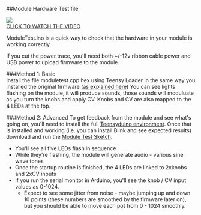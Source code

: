 ##Module Hardware Test file  

[![](https://i.vimeocdn.com/video/503708029.webp?mw=600&q=70)](https://vimeo.com/117123053)  
[CLICK TO WATCH THE VIDEO](https://vimeo.com/117123053)  

ModuleTest.ino is a quick way to check that the hardware in your module is working correctly.  

If you cut the power trace, you'll need both +/-12v ribbon cable power and USB power to upload firmware to the module.  

###Method 1: Basic  
Install the file moduletest.cpp.hex using Teensy Loader in the same way you installed the original firmware ([as explained here](https://github.com/TomWhitwell/RadioMusic/wiki/Preparing-the-Teensy-3.1)) 
You can see lights flashing on the module, it will produce sounds, those sounds will moduluate as you turn the knobs and apply CV. Knobs and CV are also mapped to the 4 LEDs at the top.  

###Method 2: Advanced 
To get feedback from the module and see what's going on, you'll need to install the full [Teensyduino environment](http://www.pjrc.com/teensy/td_download.html). Once that is installed and working (i.e. you can install Blink and see expected results) download and run the [Module Test Sketch](https://github.com/TomWhitwell/RadioMusic/tree/master/Collateral/ModuleTest).  
- You'll see all five LEDs flash in sequence   
- While they're flashing, the module will generate audio - various sine wave tones    
- Once the startup routine is finished, the 4 LEDs are linked to 2xknobs and 2xCV inputs  
- If you run the serial monitor in Arduino, you'll see the knob / CV input values as 0-1024. 
    - Expect to see some jitter from noise - maybe jumping up and down 10 points (these numbers are smoothed by the firmware later on), but you should be able to move each pot from 0 - 1024 smoothly.  
